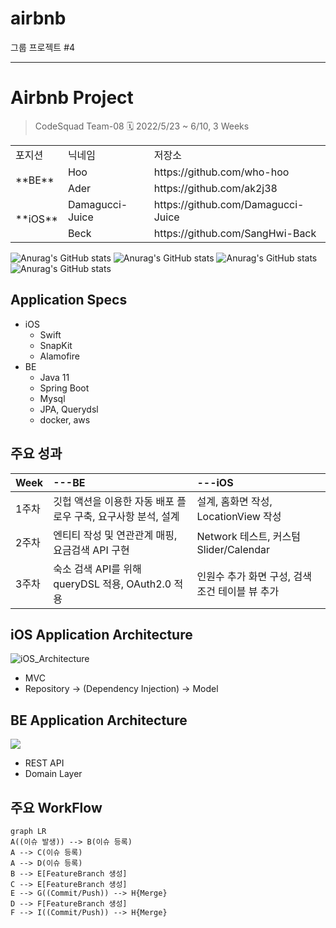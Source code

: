 # airbnb
그룹 프로젝트 #4

- - -

# Airbnb Project

> CodeSquad Team-08
> 🗓 2022/5/23 ~ 6/10, 3 Weeks

<table>
	<tr>
		<td>포지션</td>
		<td>닉네임</td>
		<td>저장소</td>
	</tr>
	<tr>
		<td rowspan="2">**BE**</td>
		<td>Hoo</td>
		<td>https://github.com/who-hoo</td>
	</tr>
	<tr>
		<td>Ader</td>
		<td>https://github.com/ak2j38</td>
	</tr>
	<tr>
		<td rowspan="2">**iOS**</td>
		<td>Damagucci-Juice</td>
		<td>https://github.com/Damagucci-Juice</td>
	</tr>
	<tr>
		<td>Beck</td>
		<td>https://github.com/SangHwi-Back</td>
	</tr>
</table>

![Anurag's GitHub stats](https://github-readme-stats.vercel.app/api?username=who-hoo&show_icons=true&theme=dark)
![Anurag's GitHub stats](https://github-readme-stats.vercel.app/api?username=ak2j38&show_icons=true&theme=radical)
![Anurag's GitHub stats](https://github-readme-stats.vercel.app/api?username=SangHwi-Back&show_icons=true&theme=gruvbox)
![Anurag's GitHub stats](https://github-readme-stats.vercel.app/api?username=Damagucci-Juice&show_icons=true&theme=tokyonight)

## Application Specs

* iOS
   - Swift
   - SnapKit
   - Alamofire
* BE
   - Java 11
   - Spring Boot
   - Mysql
   - JPA, Querydsl
   - docker, aws

## 주요 성과

|Week|---BE|---iOS|
|---|:--|:--|
|1주차|깃헙 액션을 이용한 자동 배포 플로우 구축, 요구사항 분석, 설계|설계, 홈화면 작성, LocationView 작성|
|2주차|엔티티 작성 및 연관관계 매핑, 요금검색 API 구현|Network 테스트, 커스텀 Slider/Calendar|
|3주차|숙소 검색 API를 위해 queryDSL 적용, OAuth2.0 적용|인원수 추가 화면 구성, 검색조건 테이블 뷰 추가|

## iOS Application Architecture

![iOS_Architecture](https://user-images.githubusercontent.com/65931336/173002452-2289f453-1377-4fc2-aeff-5debd22b8173.png)
- MVC
- Repository -> (Dependency Injection) -> Model

## BE Application Architecture
![](https://i.imgur.com/Os2EEO1.png)
- REST API
- Domain Layer

## 주요 WorkFlow

```mermaid
graph LR
A((이슈 발생)) --> B(이슈 등록)
A --> C(이슈 등록)
A --> D(이슈 등록)
B --> E[FeatureBranch 생성]
C --> E[FeatureBranch 생성]
E --> G((Commit/Push)) --> H{Merge}
D --> F[FeatureBranch 생성]
F --> I((Commit/Push)) --> H{Merge}
```
